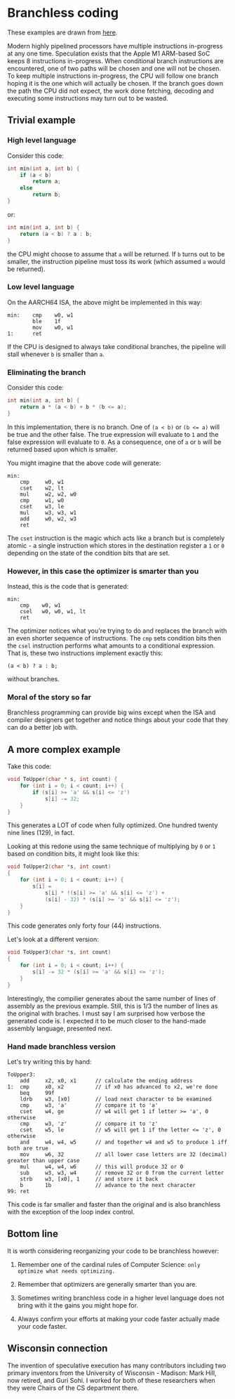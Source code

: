 # Branchless coding

These examples are drawn from [here](https://www.youtube.com/watch?v=bVJ-mWWL7cE).

Modern highly pipelined processors have multiple instructions in-progress at any one time. Speculation exists that the Apple M1 ARM-based SoC keeps 8 instructions in-progress. When conditional branch instructions are encountered, one of two paths will be chosen and one will not be chosen. To keep multiple instructions in-progress, the CPU will follow one branch hoping it is the one which will actually be chosen. If the branch goes down the path the CPU did not expect, the work done fetching, decoding and executing some instructions may turn out to be wasted.

## Trivial example

### High level language

Consider this code:

```c++
int min(int a, int b) {
    if (a < b)
        return a;
    else
        return b;
}
```

or:

```c++
int min(int a, int b) {
    return (a < b) ? a : b;
}
```

the CPU might choose to assume that `a` will be returned. If `b` turns out to be smaller, the instruction pipeline must toss its work (which assumed `a` would be returned).

### Low level language

On the AARCH64 ISA, the above might be implemented in this way:

```text
min:    cmp    w0, w1
        ble    1f
        mov    w0, w1
1:      ret
```

If the CPU is designed to always take conditional branches, the pipeline will stall whenever `b` is smaller than `a`.

### Eliminating the branch

Consider this code:

```c++
int min(int a, int b) {
    return a * (a < b) + b * (b <= a);
}
```

In this implementation, there is no branch. One of `(a < b)` or `(b <= a)` will be true and the other false. The true expression will evaluate to `1` and the false expression will evaluate to `0`. As a consequence, one of `a` or `b` will be returned based upon which is smaller.

You might imagine that the above code will generate:

```text
min: 
    cmp     w0, w1
    cset    w2, lt
    mul     w2, w2, w0
    cmp     w1, w0
    cset    w3, le
    mul     w3, w3, w1
    add     w0, w2, w3
    ret
```

The `cset` instruction is the magic which acts like a branch but is completely atomic - a single instruction which stores in the destination register a `1` or `0` depending on the state of the condition bits that are set.

### However, in this case the optimizer is smarter than you

Instead, this is the code that is generated:

```text
min:
    cmp    w0, w1
    csel   w0, w0, w1, lt
    ret
```

The optimizer notices what you're trying to do and replaces the branch with an even shorter sequence of instructions. The `cmp` sets condition bits then the `csel` instruction performs what amounts to a conditional expression. That is, these two instructions implement exactly this:

```text
(a < b) ? a : b;
```

without branches.

### Moral of the story so far

Branchless programming can provide big wins except when the ISA and compiler designers get together and notice things about your code that they can do a better job with.

## A more complex example

Take this code:

```c++
void ToUpper(char * s, int count) {
    for (int i = 0; i < count; i++) {
        if (s[i] >= 'a' && s[i] <= 'z')
            s[i] -= 32;
    }
}
```

This generates a LOT of code when fully optimized. One hundred twenty nine lines (129), in fact.

Looking at this redone using the same technique of multiplying by `0` or `1` based on condition bits, it might look like this:

```c++
void ToUpper2(char *s, int count)
{
    for (int i = 0; i < count; i++) {
        s[i] = 
            s[i] * !(s[i] >= 'a' && s[i] <= 'z') +
            (s[i] - 32) * (s[i] >= 'a' && s[i] <= 'z');
    }
}
```

This code generates only forty four (44) instructions.

Let's look at a different version:

```c++
void ToUpper3(char *s, int count)
{
    for (int i = 0; i < count; i++) {
        s[i] -= 32 * (s[i] >= 'a' && s[i] <= 'z');
    }
}
```

Interestingly, the compilier generates about the same number of lines of assembly as the previous example. Still, this is 1/3 the number of lines as the original with braches. I must say I am surprised how verbose the generated code is. I expected it to be much closer to the hand-made assembly language, presented next.

### Hand made branchless version

Let's try writing this by hand:

```text
ToUpper3:
	add		x2, x0, x1		// calculate the ending address
1:	cmp		x0, x2			// if x0 has advanced to x2, we're done
	beq		99f
	ldrb	w3, [x0]		// load next character to be examined
	cmp		w3, 'a'			// compare it to 'a'
	cset	w4, ge			// w4 will get 1 if letter >= 'a', 0 otherwise
	cmp		w3, 'z'			// compare it to 'z'
	cset	w5, le			// w5 will get 1 if the letter <= 'z', 0 otherwise
	and		w4, w4, w5		// and together w4 and w5 to produce 1 iff both are true
	mov		w6, 32			// all lower case letters are 32 (decimal) greater than upper case
	mul		w4, w4, w6		// this will produce 32 or 0
	sub		w3, w3, w4		// remove 32 or 0 from the current letter
	strb	w3, [x0], 1		// and store it back
	b 		1b 				// advance to the next character
99: ret
```

This code is far smaller and faster than the original and is also branchless with the exception of the loop index control.

## Bottom line

It is worth considering reorganizing your code to be branchless however:

1. Remember one of the cardinal rules of Computer Science: `only optimize what needs optimizing.`

2. Remember that optimizers are generally smarter than you are.

3. Sometimes writing branchless code in a higher level language does not bring with it the gains you might hope for.

4. Always confirm your efforts at making your code faster actually made your code faster.

## Wisconsin connection

The invention of speculative execution has many contributors including two primary inventors from the University of Wisconsin - Madison: Mark Hill, now retired, and Guri Sohi. I worked for both of these researchers when they were Chairs of the CS department there.
